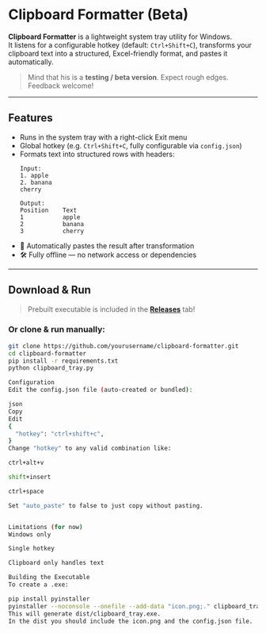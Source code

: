 
# Clipboard Formatter (Beta)

**Clipboard Formatter** is a lightweight system tray utility for Windows.  
It listens for a configurable hotkey (default: `Ctrl+Shift+C`), transforms your clipboard text into a structured, Excel-friendly format, and pastes it automatically.

> Mind that his is a **testing / beta version**. Expect rough edges. Feedback welcome!

---

## Features

- Runs in the system tray with a right-click Exit menu
- Global hotkey (e.g. `Ctrl+Shift+C`, fully configurable via `config.json`)
- Formats text into structured rows with headers:
    ```
    Input:
    1. apple
    2. banana
    cherry

    Output:
    Position    Text
    1           apple
    2           banana
    3           cherry
    ```
- 🚀 Automatically pastes the result after transformation
- 🛠 Fully offline — no network access or dependencies

---

## Download & Run

> Prebuilt executable is included in the [**Releases**](../../releases) tab!

### Or clone & run manually:
```bash
git clone https://github.com/yourusername/clipboard-formatter.git
cd clipboard-formatter
pip install -r requirements.txt
python clipboard_tray.py

Configuration
Edit the config.json file (auto-created or bundled):

json
Copy
Edit
{
  "hotkey": "ctrl+shift+c",
}
Change "hotkey" to any valid combination like:

ctrl+alt+v

shift+insert

ctrl+space

Set "auto_paste" to false to just copy without pasting.


Limitations (for now)
Windows only

Single hotkey

Clipboard only handles text

Building the Executable
To create a .exe:

pip install pyinstaller
pyinstaller --noconsole --onefile --add-data "icon.png;." clipboard_tray.py
This will generate dist/clipboard_tray.exe.
In the dist you should include the icon.png and the config.json file.

